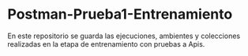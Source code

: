 # Postman-Prueba1-Entrenamiento
En este repositorio se guarda las ejecuciones, ambientes y colecciones realizadas en la etapa de entrenamiento con pruebas a Apis.
